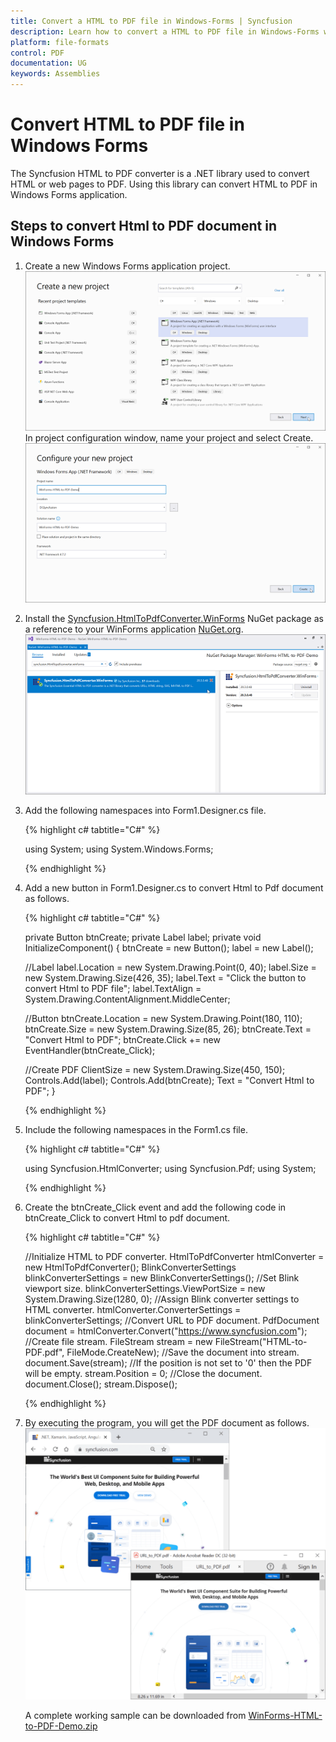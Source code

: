 ```yaml
---
title: Convert a HTML to PDF file in Windows-Forms | Syncfusion
description: Learn how to convert a HTML to PDF file in Windows-Forms with easy steps using Syncfusion .NET HTML converter library.
platform: file-formats
control: PDF
documentation: UG
keywords: Assemblies
---
```


# Convert HTML to PDF file in Windows Forms

The Syncfusion HTML to PDF converter is a .NET library used to convert HTML or web pages to PDF. Using this library can convert HTML to PDF in Windows Forms application.

## Steps to convert Html to PDF document in Windows Forms

1. Create a new Windows Forms application project.
![Convert HTMLToPDF Windows Forms Step1](htmlconversion_images/Windows_Forms_step1.png)
In project configuration window, name your project and select Create.
![Convert HTMLToPDF Windows Forms Step2](htmlconversion_images/Windows_Forms_step2.png)

2. Install the [Syncfusion.HtmlToPdfConverter.WinForms](https://www.nuget.org/packages/Syncfusion.HtmlToPdfConverter.WinForms) NuGet package as a reference to your WinForms application [NuGet.org](https://www.nuget.org/).
![Convert HTMLToPDF Windows Forms Step3](htmlconversion_images/Windows_Forms_step3.png)

3. Add the following namespaces into Form1.Designer.cs file.

   {% highlight c# tabtitle="C#" %}

   using System;
   using System.Windows.Forms;

   {% endhighlight %}

4. Add a new button in Form1.Designer.cs to convert Html to Pdf document as follows.

   {% highlight c# tabtitle="C#" %}

    private Button btnCreate;
    private Label label;
    private void InitializeComponent()
    {
    btnCreate = new Button();
    label = new Label();

    //Label
    label.Location = new System.Drawing.Point(0, 40);
    label.Size = new System.Drawing.Size(426, 35);
    label.Text = "Click the button to convert Html to PDF file";
    label.TextAlign = System.Drawing.ContentAlignment.MiddleCenter;

    //Button
    btnCreate.Location = new System.Drawing.Point(180, 110);
    btnCreate.Size = new System.Drawing.Size(85, 26);
    btnCreate.Text = "Convert Html to PDF";
    btnCreate.Click += new EventHandler(btnCreate_Click);

    //Create PDF
    ClientSize = new System.Drawing.Size(450, 150);
    Controls.Add(label);
    Controls.Add(btnCreate);
    Text = "Convert Html to PDF";
    }

   {% endhighlight %}

5. Include the following namespaces in the Form1.cs file.

   {% highlight c# tabtitle="C#" %}

   using Syncfusion.HtmlConverter;
   using Syncfusion.Pdf;
   using System;

   {% endhighlight %}

6. Create the btnCreate_Click event and add the following code in btnCreate_Click to convert Html to pdf document.

   {% highlight c# tabtitle="C#" %}

   //Initialize HTML to PDF converter.
   HtmlToPdfConverter htmlConverter = new HtmlToPdfConverter();
   BlinkConverterSettings blinkConverterSettings = new BlinkConverterSettings();
   //Set Blink viewport size.
   blinkConverterSettings.ViewPortSize = new System.Drawing.Size(1280, 0);
   //Assign Blink converter settings to HTML converter.
   htmlConverter.ConverterSettings = blinkConverterSettings;
   //Convert URL to PDF document.
   PdfDocument document = htmlConverter.Convert("https://www.syncfusion.com");
   //Create file stream.
   FileStream stream = new FileStream("HTML-to-PDF.pdf", FileMode.CreateNew);
   //Save the document into stream.
   document.Save(stream);
   //If the position is not set to '0' then the PDF will be empty.
   stream.Position = 0;
   //Close the document.
   document.Close();
   stream.Dispose();

   {% endhighlight %}

7. By executing the program, you will get the PDF document as follows.
![Convert HTMLToPDF Windows Forms output](htmlconversion_images/htmltopdfoutput.png)

   A complete working sample can be downloaded from [WinForms-HTML-to-PDF-Demo.zip](https://www.syncfusion.com/downloads/support/directtrac/general/ze/WinForms-HTML-to-PDF-Demo-819812860)

